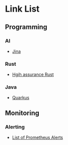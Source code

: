 # Link List
## Programming
### AI 

* [Jina](https://jina.ai)

### Rust

* [Hgih assurance Rust](https://highassurance.rs/)


### Java

* [Quarkus](https://quarkus.io/)


## Monitoring
### Alerting 

* [List of Prometheus Alerts](https://awesome-prometheus-alerts.grep.to/)
